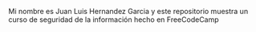 Mi nombre es Juan Luis Hernandez Garcia y este repositorio muestra un curso de seguridad de la información hecho en FreeCodeCamp
